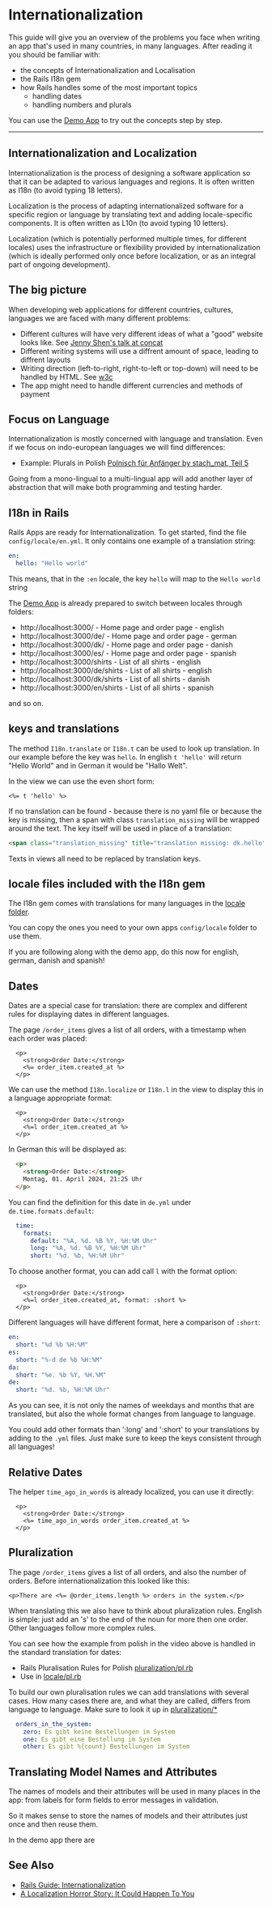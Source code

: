 Internationalization
=======================

This guide will give you an overview
of the problems you face when writing an app
that's used in many countries, in many languages.
After reading it you should be familiar with:

* the concepts of Internationalization and Localisation
* the Rails I18n gem
* how Rails handles some of the most important topics
  * handling dates
  * handling numbers and plurals

You can use the [Demo App](https://gitlab.mediacube.at/bjelline/statement_shirts) to try out the concepts step by step.

---------------------------------------------------------------------------

## Internationalization and Localization

Internationalization is the process of designing a software application so that it can be adapted to various languages and regions. It is often written as I18n (to avoid typing 18 letters).

Localization is the process of adapting internationalized software for a specific region or language by translating text and adding locale-specific components. It is often written as L10n (to avoid typing 10 letters).

Localization (which is potentially performed multiple times, for different locales) uses the infrastructure or flexibility provided by internationalization (which is ideally performed only once before localization, or as an integral part of ongoing development).

## The big picture

When developing web applications for different countries, cultures, languages
we are faced with many different problems:

* Different cultures will have very different ideas of what a "good" website looks like. See [Jenny Shen's talk at concat](https://www.youtube.com/watch?v=ER3534JJucc)
* Different writing systems will use a diffrent amount of space, leading to diffrent layouts
* Writing direction (left-to-right, right-to-left or top-down) will need to be handled by HTML. See [w3c](https://www.w3.org/International/questions/qa-html-dir)
* The app might need to handle different currencies and methods of payment


## Focus on Language

Internationalization is mostly concerned with language and translation.
Even if we focus on indo-european languages we will find differences:

* Example: Plurals  in Polish [Polnisch für Anfänger by stach_mat, Teil 5](https://www.tiktok.com/@stach_mat/video/7325101589084130592)

Going from a mono-lingual to a multi-lingual app will
add another layer of abstraction that will make both programming
and testing harder.

## I18n in Rails

Rails Apps are ready for Internationalization. To get started,
find the file `config/locale/en.yml`.  It only contains one example
of a translation string:


```yml
en:
  hello: "Hello world"
```

This means, that in the `:en` locale, the key `hello` will map to the `Hello world` string

The [Demo App](https://gitlab.mediacube.at/bjelline/statement_shirts) is already
prepared to switch between locales through folders:

* http://localhost:3000/ - Home page and order page - english
* http://localhost:3000/de/ - Home page and order page - german
* http://localhost:3000/dk/ - Home page and order page - danish
* http://localhost:3000/es/ - Home page and order page - spanish
* http://localhost:3000/shirts - List of all shirts - english
* http://localhost:3000/de/shirts - List of all shirts - english
* http://localhost:3000/dk/shirts - List of all shirts - danish
* http://localhost:3000/en/shirts - List of all shirts - spanish

and so on.


## keys and translations

The method `I18n.translate` or `I18n.t` can be used to look up translation.
In our example before the key was `hello`. In english `t 'hello'` will return "Hello World"
and in German it would be "Hallo Welt".

In the view we can use the even short form:

```erb
<%= t 'hello' %>
```

If no translation can be found - because there is no yaml file or because
the key is missing, then a span with class `translation_missing` will be wrapped
around the text.  The key itself will be used in place of a translation:

```html
<span class="translation_missing" title="translation missing: dk.hello">Hello</span>
```

Texts in views all need to be replaced by translation keys.


## locale files included with the I18n gem

The I18n gem comes with translations for many languages in the  [locale folder](https://github.com/svenfuchs/rails-i18n/tree/10141c451f03d7c6b78cfdcce808c389da6b9ddd/rails/locale).

You can copy the ones you need to your own apps `config/locale` folder
to use them.

If you are following along with the demo app, do this now for english, german, danish and spanish!

## Dates

Dates are a special case for translation: there are complex and different rules
for displaying dates in different languages.


The page `/order_items` gives a list of all orders, with a timestamp when each order was placed:

```erb
  <p>
    <strong>Order Date:</strong>
    <%= order_item.created_at %>
  </p>
```

We can use the method `I18n.localize` or `I18n.l` in the view to
display this in a language appropriate format:

```erb
  <p>
    <strong>Order Date:</strong>
    <%=l order_item.created_at %>
  </p>
```

In German this will be displayed as:

```html
  <p>
    <strong>Order Date:</strong>
    Montag, 01. April 2024, 21:25 Uhr
  </p>
```

You can find the definition for this date in `de.yml` under `de.time.formats.default`:

```yml
  time:
    formats:
      default: "%A, %d. %B %Y, %H:%M Uhr"
      long: "%A, %d. %B %Y, %H:%M Uhr"
      short: "%d. %b, %H:%M Uhr"
```

To choose another format, you can add call `l` with the format option:

```erb
  <p>
    <strong>Order Date:</strong>
    <%=l order_item.created_at, format: :short %>
  </p>
```

Different languages will have different format, here a comparison of `:short`:

```yml
en:
  short: "%d %b %H:%M"
es:
  short: "%-d de %b %H:%M"
da:
  short: "%e. %b %Y, %H.%M"
de:
  short: "%d. %b, %H:%M Uhr"
```

As you can see, it is not only the names of weekdays and months that are
translated, but also the whole format changes from language to language.

You could add other formats than ':long' and ':short'  to your translations
by adding to the `.yml` files.  Just make sure to keep the keys consistent through all languages!

## Relative Dates

The helper `time_ago_in_words` is already localized, you
can use it directly:

```erb
  <p>
    <strong>Order Date:</strong>
    <%= time_ago_in_words order_item.created_at %>
  </p>
```

## Pluralization

The page `/order_items` gives a list of all orders, and also the number of orders.
Before internationalization this looked like this:

```erb
<p>There are <%= @order_items.length %> orders in the system.</p>
```

When translating this we also have to think about pluralization rules.
English is simple: just add an 's' to the end of the noun for more then one order.
Other languages follow more complex rules.

You can see how the example from polish in the video above is handled in the
standard translation for dates:

* Rails Pluralisation Rules for Polish [pluralization/pl.rb](https://github.com/svenfuchs/rails-i18n/blob/master/rails/pluralization/pl.rb)
* Use in [locale/pl.rb](https://github.com/svenfuchs/rails-i18n/blob/10141c451f03d7c6b78cfdcce808c389da6b9ddd/rails/locale/pl.yml#L63)


To build our own pluralisation rules we can add translations with several cases.
How many cases there are, and what they are called, differs from language
to language.  Make sure to look it up in [pluralization/*](https://github.com/svenfuchs/rails-i18n/blob/master/rails/pluralization/)

```yml
  orders_in_the_system:
    zero: Es gibt keine Bestellungen im System
    one: Es gibt eine Bestellung im System
    other: Es gibt %{count} Bestellungen im System
```


## Translating Model Names and Attributes

The names of models and their attributes will be used
in many places in the app: from labels for form fields
to error messages in validation.

So it makes sense to store the names of models and their attributes
just once and then reuse them.

In the demo app there are


See Also
--------

* [Rails Guide: Internationalization](https://guides.rubyonrails.org/i18n.html)
* [A Localization Horror Story: It Could Happen To You](https://metacpan.org/pod/distribution/Locale-Maketext/lib/Locale/Maketext/TPJ13.pod#A-Localization-Horror-Story:-It-Could-Happen-To-You)
